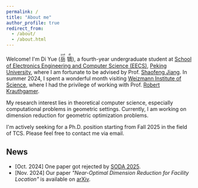 ```yaml
---
permalink: /
title: "About me"
author_profile: true
redirect_from: 
  - /about/
  - /about.html
---
```


Welcome! I'm Di Yue (<ruby>岳<rt>yuè</rt></ruby>
<ruby>镝<rt>dí</rt></ruby>), 
a fourth-year undergraduate student at [School of Electronics Engineering and Computer Science (EECS)](https://eecs.pku.edu.cn/), [Peking University](https://www.pku.edu.cn/), where I am fortunate to be advised by Prof. [Shaofeng Jiang](https://www.shaofengjiang.cn/).
In summer 2024, I spent a wonderful month visiting [Weizmann Institute of Science](https://www.weizmann.ac.il/pages/), where I had the privilege of working with Prof. [Robert Krauthgamer](https://www.wisdom.weizmann.ac.il/~robi/).

My research interest lies in theoretical computer science, especially computational problems in geometric settings.
Currently, I am working on dimension reduction for geometric optimization problems.

I'm actively seeking for a Ph.D. position starting from Fall 2025 in the field of TCS.
Please feel free to contact me via email. 
<!-- Your kind suggestions are of utmost importance to me. -->

## News
- [Oct. 2024] One paper got rejected by [SODA 2025](https://www.siam.org/conferences-events/siam-conferences/soda25/).
- [Nov. 2024] Our paper *"Near-Optimal Dimension Reduction for Facility Location"* is available on [arXiv](https://arxiv.org/abs/2411.05432).